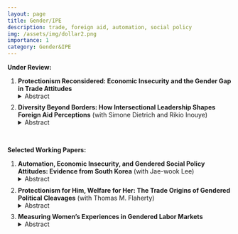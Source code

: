 ```yaml
---
layout: page
title: Gender/IPE
description: trade, foreign aid, automation, social policy
img: /assets/img/dollar2.png
importance: 1
category: Gender&IPE
---
```

**Under Review:**

<ol>
  <li>
    <strong>Protectionism Reconsidered: Economic Insecurity and the Gender Gap in Trade Attitudes</strong>
    <details><summary>Abstract</summary>
    <p>While previous research has revealed a gender gap in trade attitudes and the rise of populism and economic protectionism, it has paid less attention to why women continue to support protectionism despite their lack of populist attitudes. The gender gap in trade attitudes has not closed despite the rise of populism, which has taken place particularly among men. Why are women consistently more protectionist than men, and when does men's populism turn into protectionism? I examine the causal process of preference formation across genders using a decomposition analysis, a survey experiment, and structural topic models. I argue that economic insecurity leads both women and men to form protectionist attitudes. My findings suggest that, for women, persistent gender discrimination leads to the perception of negative trade effects on their gender group, fostering protectionism. For men, stochastic trade shocks activate populism, which transforms into protectionism when they perceive adverse trade effects on their country.</p>
    </details>
  </li>

  <div style="margin-top: 0.6em;"></div>

  <li>
    <strong>Diversity Beyond Borders: How Intersectional Leadership Shapes Foreign Aid Perceptions</strong> (with Simone Dietrich and Rikio Inouye)
    <details><summary>Abstract</summary>
    <p>This paper examines how the racial and gender composition of donor leadership shapes public opinion in recipient countries. Focusing on South Africa, we explore whether the inclusion of women and Black individuals in U.S. foreign aid leadership influences perceptions of aid programs. Given the legacy of neocolonialism in foreign assistance, we argue that such non-traditional leadership signals a break from paternalistic models, enhancing perceived alignment with recipient needs. Using a two-wave survey experiment conducted in South Africa in 2024, we manipulate the race and gender composition of U.S. aid leaders. We find that both descriptive representation and greater inclusion of marginalized groups improve favorability toward U.S. leadership, especially among women and Black respondents. However, the effects weaken among individuals with sexist attitudes. Our findings highlight how non-traditional leadership can enhance perceived responsiveness, contributing to broader debates on aid effectiveness, international legitimacy, and the intersectional politics of foreign policy institutions.</p>
</details>
  </li>

  </ol>

<br>
  
**Selected Working Papers:**

<ol>
  <li>
    <strong>Automation, Economic Insecurity, and Gendered Social Policy Attitudes: Evidence from South Korea</strong> (with Jae-wook Lee)
    <details><summary>Abstract</summary>
    <p>Recent advances in automation have raised concerns about job insecurity, potentially increasing support for social policies. While existing research links policy preferences to individuals’ economic vulnerability, the role of identity—particularly gender—remains underexplored. We argue that automation-driven layoffs do not universally increase support for social protection; rather, their effects are shaped by gender norms. Using a survey experiment in South Korea, we show that automation-driven job loss increases support for an ex-ante protective measure (e.g., Automation Tax) only when male workers are affected. This selective protection reflects the male-breadwinner model, which views male labor as more essential to household income and male job loss as more socially disruptive. The disparity in social policy preferences by laid-off's gender profile is pronounced among individuals who hold sexist attitudes. Our findings reveal how gendered beliefs about labor value shape social protection preferences, highlighting identity-based biases in responses to economic change.</p>
</details>
  </li>

  <div style="margin-top: 0.6em;"></div>

  <li>
    <strong>Protectionism for Him, Welfare for Her: The Trade Origins of Gendered Political Cleavages</strong> (with Thomas M. Flaherty)
    <details><summary>Abstract</summary>
    <p>What explains gendered political cleavages over globalization? Although earlier work suggests that women support trade barriers more than men, recent populist movements reveal the opposite. We develop a theory that incorporates family economic structures into the specific factors model of trade preferences, showing how traditional gender roles reshape the distributional effects of economic policies: male family members benefit more from protectionism, while female members benefit more from welfare compensation. We test this by tracking how exogenous trade shocks propagate through families to affect survey respondents’ policy preferences. When respondents’ family members suffer increased import competition, males significantly turn to trade and migration restrictions, while females turn to family-oriented welfare policies. These indirect family effects also shape electoral behavior, fueling male support for populists and decreasing female participation in elections. The findings underscore the importance of moving beyond individual voter characteristics to understand fully gendered political cleavages over economic policy.</p>
</details>
  </li>



  <div style="margin-top: 0.6em;"></div>

  
  <li>
    <strong>Measuring Women’s Experiences in Gendered Labor Markets</strong> 
    <details><summary>Abstract</summary>
    <p>This paper examines whether gender policy indicators (GPIs) accurately reflect women's economic rights in practice. Despite international and state-level efforts, it remains unclear if these legal advancements have improved women's real-world labor market experiences. Existing GPIs often overlook country-specific contexts and latent heterogeneity, leading to an incomplete understanding of gender inequality. To address this gap, I use item response theory (IRT) and Women, Business, and Law (WBL) data to create the Latent Gender Equality (LGE) Index, a time-series cross-sectional measure of gender equality in 187 countries from 1991 to 2017.</p>
    </details>
  </li>
</ol>



  

